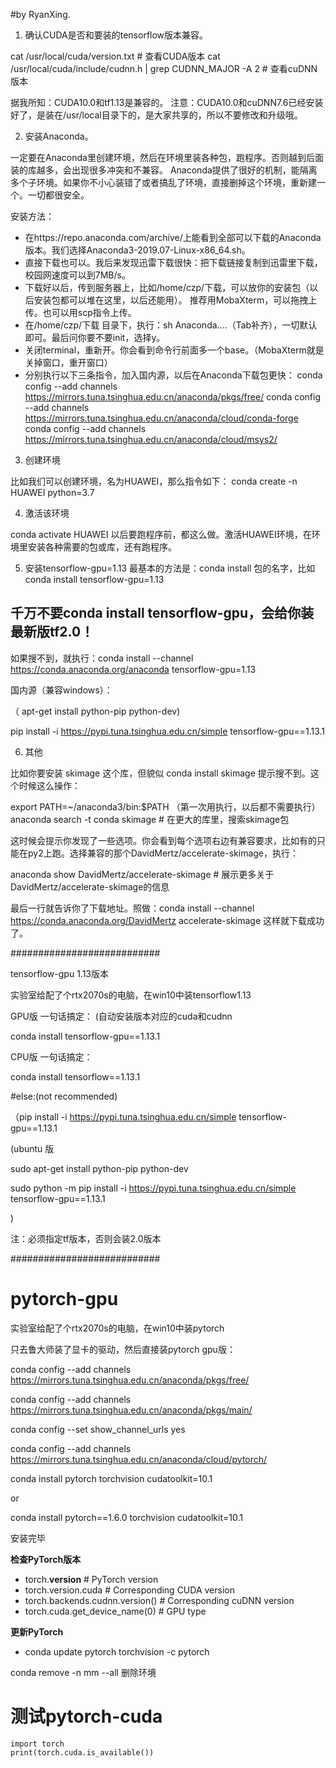 ﻿#by RyanXing.


1. 确认CUDA是否和要装的tensorflow版本兼容。

cat /usr/local/cuda/version.txt # 查看CUDA版本
cat /usr/local/cuda/include/cudnn.h | grep CUDNN_MAJOR -A 2 # 查看cuDNN版本

据我所知：CUDA10.0和tf1.13是兼容的。
注意：CUDA10.0和cuDNN7.6已经安装好了，是装在/usr/local目录下的，是大家共享的，所以不要修改和升级哦。

2. 安装Anaconda。

一定要在Anaconda里创建环境，然后在环境里装各种包，跑程序。否则越到后面装的库越多，会出现很多冲突和不兼容。
Anaconda提供了很好的机制，能隔离多个子环境。如果你不小心装错了或者搞乱了环境，直接删掉这个环境，重新建一个。一切都很安全。

安装方法：

+ 在https://repo.anaconda.com/archive/上能看到全部可以下载的Anaconda版本。我们选择Anaconda3-2019.07-Linux-x86_64.sh。
+ 直接下载也可以。我后来发现迅雷下载很快：把下载链接复制到迅雷里下载，校园网速度可以到7MB/s。
+ 下载好以后，传到服务器上，比如/home/czp/下载，可以放你的安装包（以后安装包都可以堆在这里，以后还能用）。
  推荐用MobaXterm，可以拖拽上传。也可以用scp指令上传。
+ 在/home/czp/下载 目录下，执行：sh Anaconda....（Tab补齐），一切默认即可。最后问你要不要init，选择y。
+ 关闭terminal，重新开。你会看到命令行前面多一个base。（MobaXterm就是关掉窗口，重开窗口）
+ 分别执行以下三条指令，加入国内源，以后在Anaconda下载包更快：
conda config --add channels https://mirrors.tuna.tsinghua.edu.cn/anaconda/pkgs/free/
conda config --add channels https://mirrors.tuna.tsinghua.edu.cn/anaconda/cloud/conda-forge 
conda config --add channels https://mirrors.tuna.tsinghua.edu.cn/anaconda/cloud/msys2/

3. 创建环境

比如我们可以创建环境，名为HUAWEI，那么指令如下：
conda create -n HUAWEI python=3.7

4. 激活该环境

conda activate HUAWEI
以后要跑程序前，都这么做。激活HUAWEI环境，在环境里安装各种需要的包或库，还有跑程序。

5. 安装tensorflow-gpu=1.13
最基本的方法是：conda install 包的名字，比如conda install tensorflow-gpu=1.13

## 千万不要conda install tensorflow-gpu，会给你装最新版tf2.0！

如果搜不到，就执行：conda install --channel https://conda.anaconda.org/anaconda tensorflow-gpu=1.13

国内源（兼容windows）：

（ apt-get install python-pip python-dev)

pip install -i https://pypi.tuna.tsinghua.edu.cn/simple tensorflow-gpu==1.13.1   







6. 其他

比如你要安装 skimage 这个库，但貌似 conda install skimage 提示搜不到。这个时候这么操作：

export PATH=~/anaconda3/bin:$PATH （第一次用执行，以后都不需要执行）
anaconda search -t conda skimage # 在更大的库里，搜索skimage包

这时候会提示你发现了一些选项。你会看到每个选项右边有兼容要求，比如有的只能在py2上跑。选择兼容的那个DavidMertz/accelerate-skimage，执行：

anaconda show  DavidMertz/accelerate-skimage # 展示更多关于DavidMertz/accelerate-skimage的信息

最后一行就告诉你了下载地址。照做：conda install --channel https://conda.anaconda.org/DavidMertz accelerate-skimage
这样就下载成功了。



###########################

tensorflow-gpu  1.13版本

实验室给配了个rtx2070s的电脑，在win10中装tensorflow1.13   

GPU版 一句话搞定： (自动安装版本对应的cuda和cudnn

conda install tensorflow-gpu==1.13.1

CPU版 一句话搞定：

conda install tensorflow==1.13.1



#else:(not recommended)

（pip install -i https://pypi.tuna.tsinghua.edu.cn/simple tensorflow-gpu==1.13.1

(ubuntu 版

sudo apt-get install python-pip python-dev

sudo python -m pip install -i https://pypi.tuna.tsinghua.edu.cn/simple tensorflow-gpu==1.13.1

)

注：必须指定tf版本，否则会装2.0版本

###########################

# pytorch-gpu

实验室给配了个rtx2070s的电脑，在win10中装pytorch

只去鲁大师装了显卡的驱动，然后直接装pytorch gpu版：

conda config --add channels https://mirrors.tuna.tsinghua.edu.cn/anaconda/pkgs/free/

conda config --add channels https://mirrors.tuna.tsinghua.edu.cn/anaconda/pkgs/main/

conda config --set show_channel_urls yes

conda config --add channels https://mirrors.tuna.tsinghua.edu.cn/anaconda/cloud/pytorch/

conda install pytorch torchvision cudatoolkit=10.1

or

conda install pytorch==1.6.0 torchvision cudatoolkit=10.1 

安装完毕



**检查PyTorch版本**

- torch.**version** # PyTorch version
- torch.version.cuda # Corresponding CUDA version
- torch.backends.cudnn.version() # Corresponding cuDNN version
- torch.cuda.get_device_name(0) # GPU type

**更新PyTorch**

- conda update pytorch torchvision -c pytorch



conda remove -n mm --all  删除环境



# 测试pytorch-cuda

```
import torch
print(torch.cuda.is_available())
```

